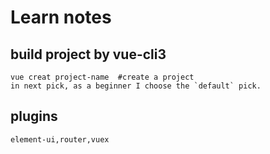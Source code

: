 # Learn notes

## build project by vue-cli3

```
vue creat project-name  #create a project
in next pick, as a beginner I choose the `default` pick.
```

## plugins
```
element-ui,router,vuex
```
